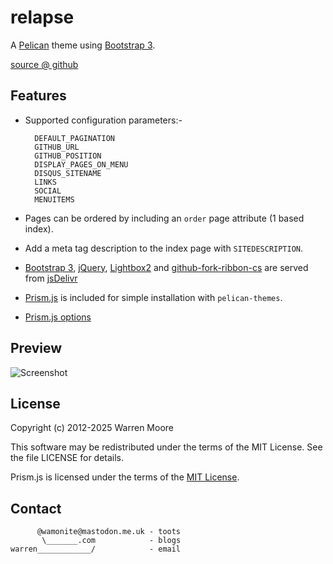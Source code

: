 # relapse

A [Pelican](http://pelican.notmyidea.org) theme using [Bootstrap 3](https://getbootstrap.com/docs/3.4/).

[source @ github](https://github.com/wamonite/relapse)

## Features

* Supported configuration parameters:-

        DEFAULT_PAGINATION
        GITHUB_URL
        GITHUB_POSITION
        DISPLAY_PAGES_ON_MENU
        DISQUS_SITENAME
        LINKS
        SOCIAL
        MENUITEMS

* Pages can be ordered by including an ``order`` page attribute (1 based index).
* Add a meta tag description to the index page with ``SITEDESCRIPTION``.
* [Bootstrap 3](https://getbootstrap.com/docs/3.4/), [jQuery](https://jquery.com/), [Lightbox2](http://lokeshdhakar.com/projects/lightbox2/) and [github-fork-ribbon-cs](https://simonwhitaker.github.io/github-fork-ribbon-css/) are served from [jsDelivr](https://www.jsdelivr.com)
* [Prism.js](http://prismjs.com/) is included for simple installation with ``pelican-themes``.
* [Prism.js options](http://prismjs.com/download.html?themes=prism&languages=markup+css+clike+javascript+bash+c+cpp+ruby+docker+git+http+json+lua+makefile+markdown+nginx+processing+python+rest+sql+vim+yaml&plugins=line-numbers+file-highlight+toolbar+show-language)

## Preview

![Screenshot](https://raw.github.com/wamonite/relapse/master/preview.png)

## License

Copyright (c) 2012-2025 Warren Moore

This software may be redistributed under the terms of the MIT License.
See the file LICENSE for details.

Prism.js is licensed under the terms of the [MIT License](https://github.com/PrismJS/prism/blob/master/LICENSE).

## Contact

          @wamonite@mastodon.me.uk - toots
           \_______.com            - blogs
    warren____________/            - email
